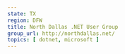 ```yaml
---
state: TX
region: DFW
title: North Dallas .NET User Group
group_url: http://northdallas.net/
topics: [ dotnet, microsoft ]
---
```

